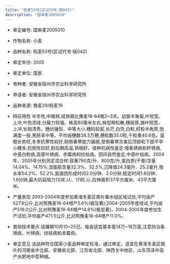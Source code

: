 ```yaml
---
title: "皖麦53号(区试代号:宿042)"
description: "国审麦2005010"
---
```

* 审定编号:  国审麦2005010

*  作物名称:  小麦

*  品种名称:  皖麦53号(区试代号:宿042)

*  审定年份:  2005

*  审定单位:  国家

* 育种者:  安徽省宿州市农业科学研究所

*  申请者:  安徽省宿州市农业科学研究所

*  品种来源:  豫麦29/皖麦19

*  特征特性
半冬性,中晚熟,成熟期比豫麦18-64晚2~3天。幼苗半匍匐,叶短宽、上冲,叶色浓绿,分蘖力较强。株高80厘米左右,株型稍松散,穗层厚,旗叶短宽、上冲,长相清秀。穗纺锤型、中等大小,穗码较密,长芒,白壳,白粒,籽粒半角质,饱满度一般,黑胚率中等。平均亩穗数38.5万穗,穗粒数35.0粒,千粒重40.6克。苗期长势旺,冬季抗寒性较好,耐倒春寒能力偏弱,受倒春寒冻害后顶部和下部不孕小穗多,抗倒性较好,耐后期高温,熟相好。接种抗病性鉴定:慢条锈病和秆锈病,中感白粉病,高感叶锈病、赤霉病和纹枯病。田间自然鉴定,中感叶枯病。2004年、2005年分别测定混合样:容重790克/升、800克/升,蛋白质(干基)含量14.04%、14.15%,湿面筋含量32.3%、32.5%,沉降值24.3毫升、25.2毫升,吸水率54.2%、52.2%,面面团形成时间2.0分钟、2.0分钟,稳定时间1.8分钟、1.6分钟,最大抗延阻力133E.U.、178E.U.,拉伸面积37平方厘米、43平方厘米。

*  产量表现
2003-2004年度参加黄淮冬麦区南片春水组区域试验,平均亩产527.9公斤,比对照豫麦18-64增产5.6%(极显著);2004-2005年度续试,平均亩产516.0公斤,比对照豫麦18-64增产14.8%(极显著)。2004-2005年度参加生产试验,平均亩产471.5公斤,比对照豫麦18-64增产11.0%。

*  栽培技术要点
适播期10月10~25日。每亩适宜基本苗14万~18万苗,注意防治条锈病、叶锈病、纹枯病和赤霉病。

*  审定意见
该品种符合国家小麦品种审定标准，通过审定。适宜在黄淮冬麦区南片的河南省中北部、安徽省北部、江苏省北部、陕西关中地区、山东菏泽中高产水肥地中茬种植。
